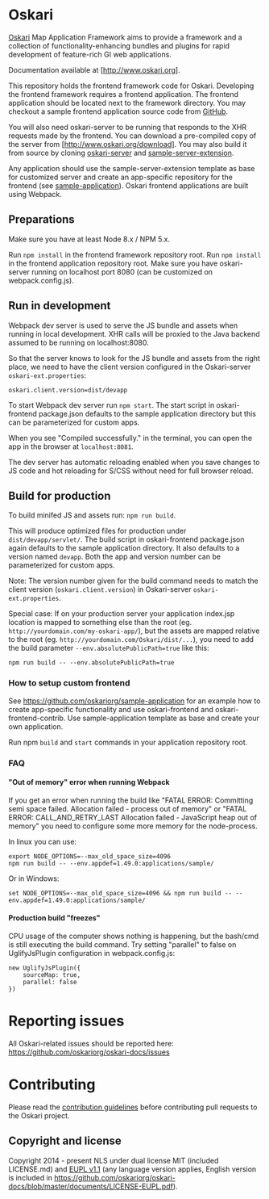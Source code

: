 # Oskari

[Oskari](http://www.oskari.org/) Map Application Framework aims to provide a framework and a collection of functionality-enhancing bundles and plugins for rapid development of feature-rich GI web applications.

Documentation available at [http://www.oskari.org].

This repository holds the frontend framework code for Oskari. Developing the frontend framework requires a frontend application. The frontend application should be located next to the framework directory. You may checkout a sample frontend application source code from [GitHub](https://github.com/oskariorg/sample-application "Sample Oskari frontend application").

You will also need oskari-server to be running that responds to the XHR requests made by the frontend. You can download a pre-compiled copy of the server from [http://www.oskari.org/download]. You may also build it from source by cloning [oskari-server](https://github.com/oskariorg/oskari-server) and [sample-server-extension](https://github.com/oskariorg/sample-server-extension).

Any application should use the sample-server-extension template as base for customized server and create an app-specific repository for the frontend (see [sample-application](https://github.com/oskariorg/sample-application)). Oskari frontend applications are built using Webpack.

## Preparations

Make sure you have at least Node 8.x / NPM 5.x. 

Run `npm install` in the frontend framework repository root.
Run `npm install` in the frontend application repository root.
Make sure you have oskari-server running on localhost port 8080 (can be customized on webpack.config.js).

## Run in development

Webpack dev server is used to serve the JS bundle and assets when running in local development. XHR calls will be proxied to the Java backend assumed to be running on localhost:8080.

So that the server knows to look for the JS bundle and assets from the right place, we need to have the client version configured in the Oskari-server `oskari-ext.properties`:

```
oskari.client.version=dist/devapp
```

To start Webpack dev server run `npm start`. The start script in oskari-frontend package.json defaults to the sample application directory but this can be parameterized for custom apps.

When you see "Compiled successfully." in the terminal, you can open the app in the browser at `localhost:8081`.

The dev server has automatic reloading enabled when you save changes to JS code and hot reloading for S/CSS without need for full browser reload.

## Build for production

To build minifed JS and assets run: `npm run build`.

This will produce optimized files for production under `dist/devapp/servlet/`. The build script in oskari-frontend package.json again defaults to the sample application directory. It also defaults to a version named `devapp`. Both the app and version number can be parameterized for custom apps.

Note: The version number given for the build command needs to match the client version (`oskari.client.version`) in Oskari-server `oskari-ext.properties`.

Special case: If on your production server your application index.jsp location is mapped to something else than the root (eg. `http://yourdomain.com/my-oskari-app/`), but the assets are mapped relative to the root (eg. `http://yourdomain.com/Oskari/dist/...`), you need to add the build parameter `--env.absolutePublicPath=true` like this:

    npm run build -- --env.absolutePublicPath=true

### How to setup custom frontend

See https://github.com/oskariorg/sample-application for an example how to create app-specific functionality and use oskari-frontend and oskari-frontend-contrib. Use sample-application template as base and create your own application.

Run npm `build` and `start` commands in your application repository root.

### FAQ

#### "Out of memory" error when running Webpack

If you get an error when running the build like  "FATAL ERROR: Committing semi space failed. Allocation failed - process out of memory" or "FATAL ERROR: CALL_AND_RETRY_LAST Allocation failed - JavaScript heap out of memory" you need to configure some more memory for the node-process.

In linux you can use:

    export NODE_OPTIONS=--max_old_space_size=4096
    npm run build -- --env.appdef=1.49.0:applications/sample/

Or in Windows:

    set NODE_OPTIONS=--max_old_space_size=4096 && npm run build -- --env.appdef=1.49.0:applications/sample/

#### Production build "freezes"

CPU usage of the computer shows nothing is happening, but the bash/cmd is still executing the build command. Try setting "parallel" to false on UglifyJsPlugin configuration in webpack.config.js:

    new UglifyJsPlugin({
        sourceMap: true,
        parallel: false
    })

# Reporting issues

All Oskari-related issues should be reported here: https://github.com/oskariorg/oskari-docs/issues

# Contributing

Please read the [contribution guidelines](http://oskari.org/documentation/development/how-to-contribute) before contributing pull requests to the Oskari project.

## Copyright and license

Copyright 2014 - present NLS under dual license MIT (included LICENSE.md) and [EUPL v1.1](https://joinup.ec.europa.eu/software/page/eupl/licence-eupl)
(any language version applies, English version is included in https://github.com/oskariorg/oskari-docs/blob/master/documents/LICENSE-EUPL.pdf).
